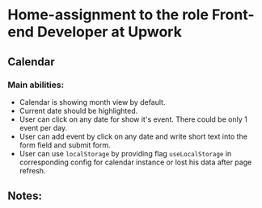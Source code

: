 # Home-assignment to the role Front-end Developer at Upwork

## Calendar

### Main abilities:
* Calendar is showing month view by default.
* Current date should be highlighted.
* User can click on any date for show it's event. There could be only 1 event per day.
* User can add event by click on any date and write short text into the form field and submit form.
* User can use `localStorage` by providing flag `useLocalStorage` in corresponding config for calendar instance or lost his data after page refresh.


## Notes:

